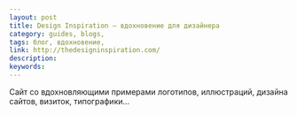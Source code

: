 ```yaml
---
layout: post
title: Design Inspiration — вдохновение для дизайнера
category: guides, blogs, 
tags: блог, вдохновение, 
link: http://thedesigninspiration.com/
description: 
keywords: 
---
```


<p>Сайт со вдохновляющими примерами логотипов, иллюстраций, дизайна сайтов, визиток, типографики...</p>
